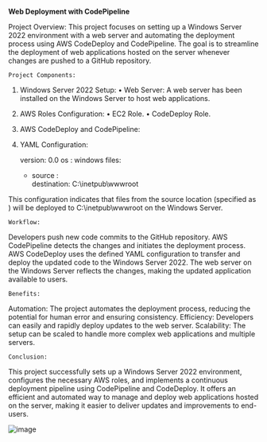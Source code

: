 **Web Deployment with CodePipeline**

Project Overview:
This project focuses on setting up a Windows Server 2022 environment with a web server and automating the deployment process using AWS CodeDeploy and CodePipeline. The goal is to streamline the deployment of web applications hosted on the server whenever changes are pushed to a GitHub repository.

    Project Components:

1. Windows Server 2022 Setup:
  • Web Server: A web server has been installed on the Windows Server to host web applications.
2. AWS Roles Configuration:
  • EC2 Role.
  • CodeDeploy Role.
3. AWS CodeDeploy and CodePipeline:
4. YAML Configuration:

    version: 0.0
    os     : windows
    files:
      - source     : \
        destination: C:\inetpub\wwwroot

This configuration indicates that files from the source location (specified as \) will be deployed to C:\inetpub\wwwroot on the Windows Server.

    Workflow:
Developers push new code commits to the GitHub repository.
AWS CodePipeline detects the changes and initiates the deployment process.
AWS CodeDeploy uses the defined YAML configuration to transfer and deploy the updated code to the Windows Server 2022.
The web server on the Windows Server reflects the changes, making the updated application available to users.

    Benefits:
Automation: The project automates the deployment process, reducing the potential for human error and ensuring consistency.
Efficiency: Developers can easily and rapidly deploy updates to the web server.
Scalability: The setup can be scaled to handle more complex web applications and multiple servers.

    Conclusion:
This project successfully sets up a Windows Server 2022 environment, configures the necessary AWS roles, and implements a continuous deployment pipeline using CodePipeline and CodeDeploy. It offers an efficient and automated way to manage and deploy web applications hosted on the server, making it easier to deliver updates and improvements to end-users.


![image](https://github.com/kapalulz/codedeploy-demo-webpage/assets/17459523/67443504-02be-4b92-9221-15d9a56feb2f)
